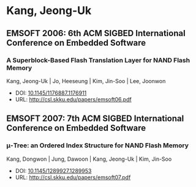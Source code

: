 # Kang, Jeong-Uk

## EMSOFT 2006: 6th ACM SIGBED International Conference on Embedded Software

### A Superblock-Based Flash Translation Layer for NAND Flash Memory
Kang, Jeong-Uk | Jo, Heeseung | Kim, Jin-Soo | Lee, Joonwon
* DOI: [10.1145/1176887.1176911](https://doi.org/10.1145/1176887.1176911)
* URL: <http://csl.skku.edu/papers/emsoft06.pdf>

## EMSOFT 2007: 7th ACM SIGBED International Conference on Embedded Software

### μ-Tree: an Ordered Index Structure for NAND Flash Memory
Kang, Dongwon | Jung, Dawoon | Kang, Jeong-Uk | Kim, Jin-Soo
* DOI: [10.1145/1289927.1289953](https://doi.org/10.1145/1289927.1289953)
* URL: <http://csl.skku.edu/papers/emsoft07.pdf>


